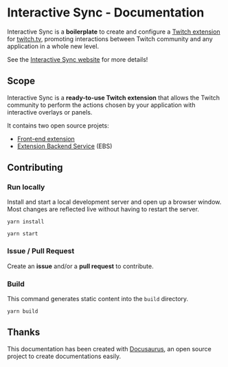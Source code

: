 # Interactive Sync - Documentation

Interactive Sync is a **boilerplate** to create and configure a [Twitch extension](https://www.twitch.tv/p/extensions/) for [twitch.tv](https://www.twitch.tv/), promoting interactions between Twitch community and any application in a whole new level.

See the [Interactive Sync website](https://www.interactive-sync.com/) for more details!

## Scope

Interactive Sync is a **ready-to-use Twitch extension** that allows the Twitch community to perform the actions chosen by your application with interactive overlays or panels.

It contains two open source projets:

-   [Front-end extension](https://github.com/jmcartlamy/interactive-sync-front/)
-   [Extension Backend Service](https://github.com/jmcartlamy/interactive-sync-ebs/) (EBS)

## Contributing

### Run locally

Install and start a local development server and open up a browser window. Most changes are reflected live without having to restart the server.

```console
yarn install

yarn start
```

### Issue / Pull Request

Create an **issue** and/or a **pull request** to contribute.

### Build

This command generates static content into the `build` directory.

```console
yarn build
```

## Thanks

This documentation has been created with [Docusaurus](https://docusaurus.io/), an open source project to create documentations easily.
